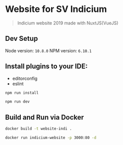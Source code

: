# Website for SV Indicium

> Indicium website 2019 made with NuxtJS(VueJS)

## Dev Setup
Node version: `10.8.0`
NPM version: `6.10.1`

## Install plugins to your IDE:
* editorconfig
* eslint 

``` bash
npm run install

npm run dev
```

## Build and Run via Docker
```bash
docker build -t website-indi .

docker run indicium-website -p 3000:80 -d
```
